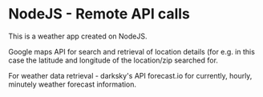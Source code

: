 # NodeJS - Remote API calls 
This is a weather app created on NodeJS.

Google maps API for search and retrieval of location details (for e.g. in this case the latitude and longitude of the location/zip searched for. 

For weather data retrieval - darksky's API forecast.io for currently, hourly, minutely weather forecast information.

